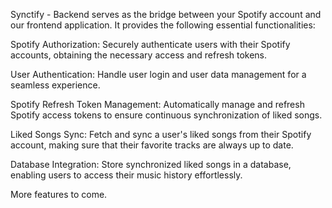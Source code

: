 Synctify - Backend serves as the bridge between your Spotify account and our frontend application. It provides the following essential functionalities:

Spotify Authorization: Securely authenticate users with their Spotify accounts, obtaining the necessary access and refresh tokens.

User Authentication: Handle user login and user data management for a seamless experience.

Spotify Refresh Token Management: Automatically manage and refresh Spotify access tokens to ensure continuous synchronization of liked songs.

Liked Songs Sync: Fetch and sync a user's liked songs from their Spotify account, making sure that their favorite tracks are always up to date.

Database Integration: Store synchronized liked songs in a database, enabling users to access their music history effortlessly.

More features to come.
